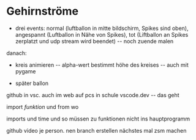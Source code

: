# Gehirnströme

- drei events: normal (luftballon in mitte bildschirm, Spikes sind oben), angespannt (Luftballon in Nähe von Spikes), tot 
   (Liftballon an Spikes zerplatzt und udp stream wird beendet) -- noch zuende malen



danach:

- kreis animieren -- alpha-wert bestimmt höhe des kreises -- auch mit pygame

- später ballon


github in vsc. auch im web auf pcs in schule vscode.dev -- das geht


import *funktion* und from wo

imports und time und so müssen zu funktionen nicht ins hauptprogramm

github video je person. nen branch erstellen nächstes mal zsm machen


